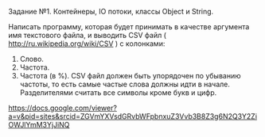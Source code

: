 Задание №1. Контейнеры, IO потоки, классы Object и String.

Написать программу, которая будет принимать в качестве аргумента имя текстового файла,
и выводить CSV файл ( http://ru.wikipedia.org/wiki/CSV ) с колонками:
1. Слово.
2. Частота.
3. Частота (в %).
CSV файл должен быть упорядочен по убыванию частоты, то есть самые частые слова
должны идти в начале. Разделителями считать все символы кроме букв и цифр.

https://docs.google.com/viewer?a=v&pid=sites&srcid=ZGVmYXVsdGRvbWFpbnxuZ3Vvb3B8Z3g6N2Q3Y2ZiOWJlYmM3YjJiNQ
